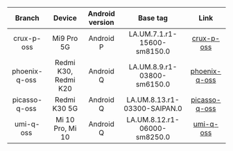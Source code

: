| Branch | Device | Android version | Base tag | Link |
| :-: | :-: | :-: | :-: | :-: |
| crux-p-oss | Mi9 Pro 5G | Android P | LA.UM.7.1.r1-15600-sm8150.0 | [crux-p-oss](https://github.com/MiCode/vendor_qcom_opensource_data-kernel/tree/crux-p-oss) |
| phoenix-q-oss | Redmi K30, Redmi K20 | Android Q | LA.UM.8.9.r1-03800-sm6150.0 | [phoenix-q-oss](https://github.com/MiCode/vendor_qcom_opensource_data-kernel/tree/phoenix-q-oss) |
| picasso-q-oss | Redmi K30 5G | Android Q | LA.UM.8.13.r1-03300-SAIPAN.0 | [picasso-q-oss](https://github.com/MiCode/vendor_qcom_opensource_data-kernel/tree/picasso-q-oss) |
| umi-q-oss | Mi 10 Pro, Mi 10 | Android Q | LA.UM.8.12.r1-06000-sm8250.0 | [umi-q-oss](https://github.com/MiCode/vendor_qcom_opensource_data-kernel/tree/umi-q-oss) |
